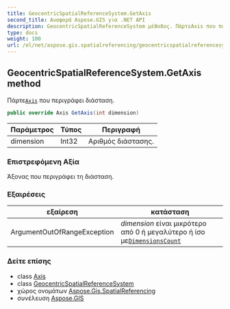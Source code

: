 ```yaml
---
title: GeocentricSpatialReferenceSystem.GetAxis
second_title: Αναφορά Aspose.GIS για .NET API
description: GeocentricSpatialReferenceSystem μέθοδος. ΠάρτεAxis που περιγράφει διάσταση.
type: docs
weight: 100
url: /el/net/aspose.gis.spatialreferencing/geocentricspatialreferencesystem/getaxis/
---
```

## GeocentricSpatialReferenceSystem.GetAxis method

Πάρτε[`Axis`](../../axis/) που περιγράφει διάσταση.

```csharp
public override Axis GetAxis(int dimension)
```

| Παράμετρος | Τύπος | Περιγραφή |
| --- | --- | --- |
| dimension | Int32 | Αριθμός διάστασης. |

### Επιστρεφόμενη Αξία

Άξονας που περιγράφει τη διάσταση.

### Εξαιρέσεις

| εξαίρεση | κατάσταση |
| --- | --- |
| ArgumentOutOfRangeException | *dimension* είναι μικρότερο από 0 ή μεγαλύτερο ή ίσο με[`DimensionsCount`](../dimensionscount/) |

### Δείτε επίσης

* class [Axis](../../axis/)
* class [GeocentricSpatialReferenceSystem](../)
* χώρος ονομάτων [Aspose.Gis.SpatialReferencing](../../geocentricspatialreferencesystem/)
* συνέλευση [Aspose.GIS](../../../)



